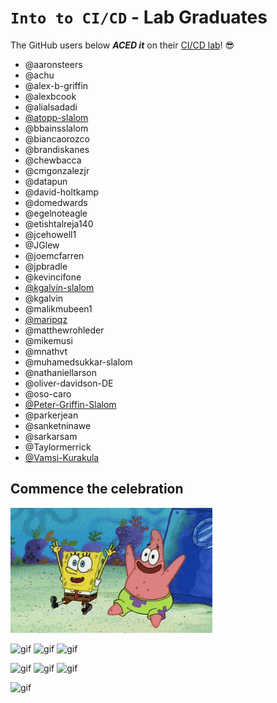 # `Into to CI/CD` - Lab Graduates

The GitHub users below ***ACED it*** on their [CI/CD lab](intro.md)! 😎

[//]: # (Add your username below, in alphabetical order to prevent conflicts and duplication.)

- @aaronsteers
- @achu
- @alex-b-griffin
- @alexbcook
- @alialsadadi
- [@atopp-slalom](https://github.com/atopp-slalom)
- @bbainsslalom
- @biancaorozco
- @brandiskanes
- @chewbacca
- @cmgonzalezjr
- @datapun
- @david-holtkamp
- @domedwards
- @egelnoteagle
- @etishtalreja140
- @jcehowell1
- @JGlew
- @joemcfarren
- @jpbradle
- @kevincifone
- [@kgalvin-slalom](https://github.com/kgalvin-slalom)
- @kgalvin
- @malikmubeen1
- [@maripqz](https://github.com/maripqz)
- @matthewrohleder
- @mikemusi
- @mnathvt
- @muhamedsukkar-slalom
- @nathaniellarson
- @oliver-davidson-DE
- @oso-caro
- [@Peter-Griffin-Slalom](https://github.com/Peter-Griffin-Slalom)
- @parkerjean
- @sanketninawe
- @sarkarsam
- @Taylormerrick
- [@Vamsi-Kurakula](https://github.com/Vamsi-Kurakula)


## Commence the celebration

![gif](resources/sb_celebration.gif)


[//]: # (Psst - feel free to add more art or GIFs here if you are so inclined!)

![gif](resources/congrats01.gif) ![gif](resources/grad-backflip.gif) ![gif](https://media.giphy.com/media/Is1O1TWV0LEJi/giphy.gif)

![gif](resources/elmo.gif)
![gif](resources/elmo.gif) ![gif](resources/virtual-grad.gif)

![gif](resources/ski_slalom.gif)
